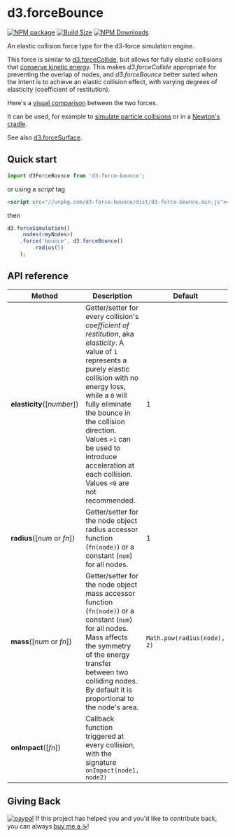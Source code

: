 d3.forceBounce
==============

[![NPM package][npm-img]][npm-url]
[![Build Size][build-size-img]][build-size-url]
[![NPM Downloads][npm-downloads-img]][npm-downloads-url]

An elastic collision force type for the d3-force simulation engine.

This force is similar to [d3.forceCollide](https://github.com/d3/d3-force#forceCollide), but allows for fully elastic collisions that [conserve kinetic energy](https://en.wikipedia.org/wiki/Momentum#Elastic_collisions). This makes <i>d3.forceCollide</i> appropriate for preventing the overlap of nodes, and <i>d3.forceBounce</i> better suited when the intent is to achieve an elastic collision effect, with varying degrees of elasticity (coefficient of restitution).

Here's a [visual comparison](https://bl.ocks.org/vasturiano/ea5f3488bf649fa3a5567dbaef7bfe17) between the two forces.

It can be used, for example to [simulate particle collisions](https://bl.ocks.org/vasturiano/2992bcb530bc2d64519c5b25201492fd) or in a [Newton's cradle](https://bl.ocks.org/vasturiano/0a05e58d5122cde888793c374d587aac).

See also [d3.forceSurface](https://github.com/vasturiano/d3-force-surface).

## Quick start

```js
import d3ForceBounce from 'd3-force-bounce';
```
or using a *script* tag
```html
<script src="//unpkg.com/d3-force-bounce/dist/d3-force-bounce.min.js"></script>
```
then
```js
d3.forceSimulation()
    .nodes(<myNodes>)
    .force('bounce', d3.forceBounce()
        .radius(5)   
    );
```

## API reference

| Method | Description | Default |
| ------------------ | -------------------------------------------------------------------------------------------------------------------------- | ------------- |
| <b>elasticity</b>([<i>number</i>]) | Getter/setter for every collision's <i>coefficient of restitution</i>, aka <i>elasticity</i>. A value of `1` represents a purely elastic collision with no energy loss, while a `0` will fully eliminate the bounce in the collision direction. Values `>1` can be used to introduce acceleration at each collision. Values `<0` are not recommended. | 1 |
| <b>radius</b>([<i>num</i> or <i>fn</i>]) | Getter/setter for the node object radius accessor function (`fn(node)`) or a constant (`num`) for all nodes. | 1 |
| <b>mass</b>([<i>num</i> or <i>fn</i>]) | Getter/setter for the node object mass accessor function (`fn(node)`) or a constant (`num`) for all nodes. Mass affects the symmetry of the energy transfer between two colliding nodes. By default it is proportional to the node's area. | `Math.pow(radius(node), 2)` |
| <b>onImpact</b>([<i>fn</i>]) | Callback function triggered at every collision, with the signature `onImpact(node1, node2)`  ||

## Giving Back

[![paypal](https://www.paypalobjects.com/en_US/i/btn/btn_donate_SM.gif)](https://www.paypal.com/cgi-bin/webscr?cmd=_donations&business=L398E7PKP47E8&currency_code=USD&source=url) If this project has helped you and you'd like to contribute back, you can always [buy me a ☕](https://www.paypal.com/cgi-bin/webscr?cmd=_donations&business=L398E7PKP47E8&currency_code=USD&source=url)!


[npm-img]: https://img.shields.io/npm/v/d3-force-bounce
[npm-url]: https://npmjs.org/package/d3-force-bounce
[build-size-img]: https://img.shields.io/bundlephobia/minzip/d3-force-bounce
[build-size-url]: https://bundlephobia.com/result?p=d3-force-bounce
[npm-downloads-img]: https://img.shields.io/npm/dt/d3-force-bounce
[npm-downloads-url]: https://www.npmtrends.com/d3-force-bounce
